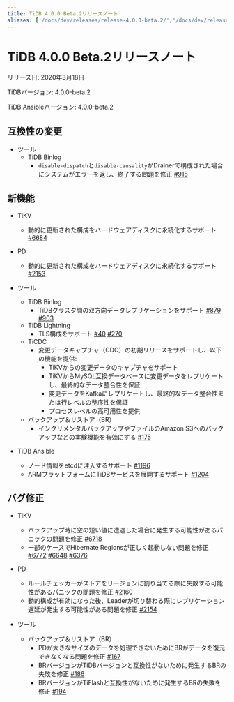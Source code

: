 ```yaml
---
title: TiDB 4.0.0 Beta.2リリースノート
aliases: ['/docs/dev/releases/release-4.0.0-beta.2/','/docs/dev/releases/4.0.0-beta.2/']
---
```


# TiDB 4.0.0 Beta.2リリースノート

リリース日: 2020年3月18日

TiDBバージョン: 4.0.0-beta.2

TiDB Ansibleバージョン: 4.0.0-beta.2

## 互換性の変更

+ ツール
    - TiDB Binlog
        - `disable-dispatch`と`disable-causality`がDrainerで構成された場合にシステムがエラーを返し、終了する問題を修正 [#915](https://github.com/pingcap/tidb-binlog/pull/915)

## 新機能

+ TiKV
    - 動的に更新された構成をハードウェアディスクに永続化するサポート [#6684](https://github.com/tikv/tikv/pull/6684)

+ PD
    - 動的に更新された構成をハードウェアディスクに永続化するサポート [#2153](https://github.com/pingcap/pd/pull/2153)

+ ツール
    - TiDB Binlog
        - TiDBクラスタ間の双方向データレプリケーションをサポート [#879](https://github.com/pingcap/tidb-binlog/pull/879) [#903](https://github.com/pingcap/tidb-binlog/pull/903)
    - TiDB Lightning
        - TLS構成をサポート [#40](https://github.com/tikv/importer/pull/40) [#270](https://github.com/pingcap/tidb-lightning/pull/270)
    - TiCDC
        - 変更データキャプチャ（CDC）の初期リリースをサポートし、以下の機能を提供:
            - TiKVからの変更データのキャプチャをサポート
            - TiKVからMySQL互換データベースに変更データをレプリケートし、最終的なデータ整合性を保証
            - 変更データをKafkaにレプリケートし、最終的なデータ整合性または行レベルの整序性を保証
            - プロセスレベルの高可用性を提供
    - バックアップ＆リストア（BR）
        - インクリメンタルバックアップやファイルのAmazon S3へのバックアップなどの実験機能を有効にする [#175](https://github.com/pingcap/br/pull/175)

+ TiDB Ansible
    - ノード情報をetcdに注入するサポート [#1196](https://github.com/pingcap/tidb-ansible/pull/1196)
    - ARMプラットフォームにTiDBサービスを展開するサポート [#1204](https://github.com/pingcap/tidb-ansible/pull/1204)

## バグ修正

+ TiKV
    - バックアップ時に空の短い値に遭遇した場合に発生する可能性があるパニックの問題を修正 [#6718](https://github.com/tikv/tikv/pull/6718)
    - 一部のケースでHibernate Regionsが正しく起動しない問題を修正 [#6772](https://github.com/tikv/tikv/pull/6672) [#6648](https://github.com/tikv/tikv/pull/6648) [#6376](https://github.com/tikv/tikv/pull/6736)

+ PD
    - ルールチェッカーがストアをリージョンに割り当てる際に失敗する可能性があるパニックの問題を修正 [#2160](https://github.com/pingcap/pd/pull/2160)
    - 動的構成が有効になった後、Leaderが切り替わる際にレプリケーション遅延が発生する可能性がある問題を修正 [#2154](https://github.com/pingcap/pd/pull/2154)

+ ツール
    - バックアップ＆リストア（BR）
        - PDが大きなサイズのデータを処理できないためにBRがデータを復元できなくなる問題を修正 [#167](https://github.com/pingcap/br/pull/167)
        - BRバージョンがTiDBバージョンと互換性がないために発生するBRの失敗を修正 [#186](https://github.com/pingcap/br/pull/186)
        - BRバージョンがTiFlashと互換性がないために発生するBRの失敗を修正 [#194](https://github.com/pingcap/br/pull/194)